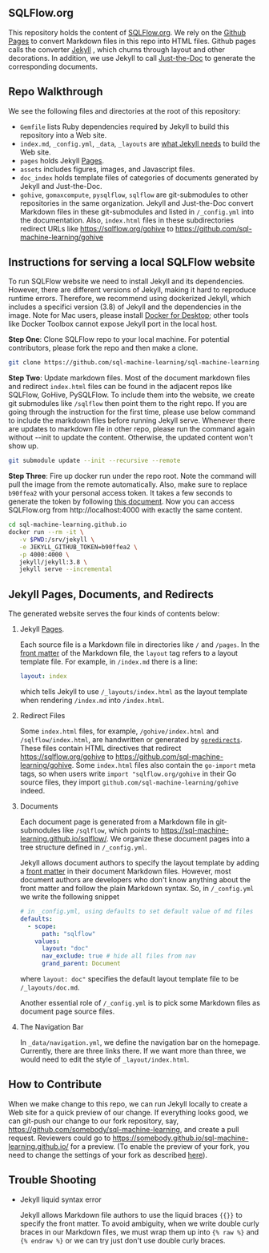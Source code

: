 ## SQLFlow.org

This repository holds the content of [SQLFlow.org](https://sql-machine-learning.github.io/). We rely on the [Github Pages](https://pages.github.com/) to convert Markdown files in this repo into HTML files. Github pages calls the converter [Jekyll](https://jekyllrb.com/docs/) , which churns through layout and other decorations.  In addition, we use Jekyll to call [Just-the-Doc](https://pmarsceill.github.io/just-the-docs/) to generate the corresponding documents.

## Repo Walkthrough

We see the following files and directories at the root of this repository:

- `Gemfile` lists Ruby dependencies required by Jekyll to build this repository into a Web site.
- `index.md`, `_config.yml`, `_data`, `_layouts` are [what Jekyll needs](https://jekyllrb.com/docs/structure/) to build the Web site.
- `pages` holds Jekyll [Pages](https://jekyllrb.com/docs/pages/).
- `assets` includes figures, images, and Javascript files.
- `doc_index` holds template files of categories of documents generated by Jekyll and Just-the-Doc.
- `gohive`, `gomaxcompute`, `pysqlflow`, `sqlflow` are git-submodules to other repositories in the same organization.  Jekyll and Just-the-Doc convert Markdown files in these git-submodules and listed in `/_config.yml` into the documentation.  Also, `index.html` files in these subdirectories redirect URLs like https://sqlflow.org/gohive to https://github.com/sql-machine-learning/gohive

## Instructions for serving a local SQLFlow website 

To run SQLFlow website we need to install Jekyll and its dependencies. However, there are different versions of Jekyll, making it hard to reproduce runtime errors. Therefore, we recommend using dockerized Jekyll, which includes a specifici version (3.8) of Jekyll and the dependencies in the image. Note for Mac users, please install [Docker for Desktop](https://hub.docker.com/editions/community/docker-ce-desktop-mac); other tools like Docker Toolbox cannot expose Jekyll port in the local host.

**Step One**: Clone SQLFlow repo to your local machine. For potential contributors, please fork the repo and then make a clone.

```bash
git clone https://github.com/sql-machine-learning/sql-machine-learning.github.io
```

**Step Two**: Update markdown files. Most of the document markdown files and redirect `index.html` files can be found in the adjacent repos like SQLFlow, GoHive, PySQLFlow. To include them into the website, we create git submodules like `/sqlflow` then point them to the right repo. If you are going through the instruction for the first time, please use below command to include the markdown files before running Jekyll serve. Whenever there are updates to markdown file in other repo, please run the command again without --init to update the content. Otherwise, the updated content won't show up. 

```bash
git submodule update --init --recursive --remote
```

**Step Three**: Fire up docker run under the repo root. Note the command will pull the image from the remote automatically. Also, make sure to replace `b90ffea2` with your personal access token. It takes a few seconds to generate the token by following [this document](https://help.github.com/en/articles/creating-a-personal-access-token-for-the-command-line). Now you can access SQLFlow.org from http://localhost:4000 with exactly the same content.

```bash
cd sql-machine-learning.github.io
docker run --rm -it \
   -v $PWD:/srv/jekyll \
   -e JEKYLL_GITHUB_TOKEN=b90ffea2 \
   -p 4000:4000 \
   jekyll/jekyll:3.8 \
   jekyll serve --incremental
```

## Jekyll Pages, Documents, and Redirects

The generated website serves the four kinds of contents below:

1. Jekyll [Pages](https://jekyllrb.com/docs/pages/).  

   Each source file is a Markdown file in directories like `/` and `/pages`.  In the [front matter](https://jekyllrb.com/docs/front-matter/) of the Markdown file, the `layout` tag refers to a layout template file. For example, in `/index.md` there is a line:

   ```yaml
   layout: index
   ```

   which tells Jekyll to use `/_layouts/index.html` as the layout template when rendering `/index.md` into `/index.html`.


1. Redirect Files

   Some `index.html` files, for example, `/gohive/index.html` and `/sqlflow/index.html`, are handwritten or generated by [`goredirects`](https://github.com/bramp/goredirects).  These files contain HTML directives that redirect https://sqlflow.org/gohive to https://github.com/sql-machine-learning/gohive.  Some `index.html` files also contain the `go-import` meta tags, so when users write `import "sqlflow.org/gohive` in their Go source files, they import `github.com/sql-machine-learning/gohive` indeed.


1. Documents

   Each document page is generated from a Markdown file in git-submodules like `/sqlflow`, which points to https://sql-machine-learning.github.io/sqlflow/.  We organize these document pages into a tree structure defined in `/_config.yml`.
   
   Jekyll allows document authors to specify the layout template by adding a [front matter](https://jekyllrb.com/docs/front-matter/) in their document Markdown files.  However, most document authors are developers who don't know anything about the front matter and follow the plain Markdown syntax.  So, in `/_config.yml` we write the following snippet

   ```yaml
   # in _config.yml, using defaults to set default value of md files
   defaults:
     - scope:
         path: "sqlflow"
       values:
         layout: "doc"
         nav_exclude: true # hide all files from nav
         grand_parent: Document
   ```

   where `layout: doc"` specifies the default layout template file to be `/_layouts/doc.md`.

   Another essential role of `/_config.yml` is to pick some Markdown files as document page source files.


1. The Navigation Bar

   In `_data/navigation.yml`, we define the navigation bar on the homepage.  Currently, there are three links there.  If we want more than three, we would need to edit the style of `_layout/index.html`.


## How to Contribute

When we make change to this repo, we can run Jekyll locally to create a Web site for a quick preview of our change.  If everything looks good, we can git-push our change to our fork repository, say, https://github.com/somebody/sql-machine-learning, and create a pull request.  Reviewers could go to https://somebody.github.io/sql-machine-learning.github.io/ for a preview.  (To enable the preview of your fork, you need to change the settings of your fork as described [here](https://github.com/sql-machine-learning/sql-machine-learning.github.io/issues/46)).

## Trouble Shooting

- Jekyll liquid syntax error
  
  Jekyll allows Markdown file authors to use the liquid braces `{{}}` to specify the front matter.  To avoid ambiguity, when we write double curly braces in our Markdown files, we must wrap them up into `{% raw %}` and `{% endraw %}` or we can try just don't use double curly braces.
